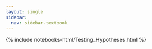 ```yaml
---
layout: single
sidebar:
  nav: sidebar-textbook
---
```


{% include notebooks-html/Testing_Hypotheses.html %}

